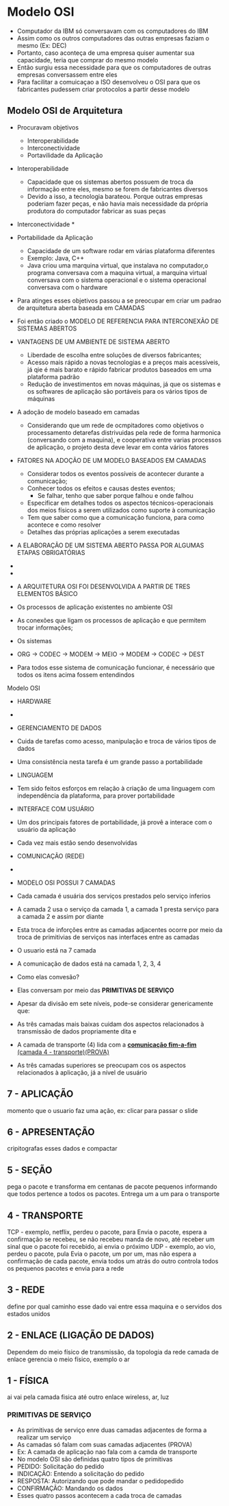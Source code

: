 # Modelo OSI
* Computador da IBM só conversavam com os computadores do IBM
* Assim como os outros computadores das outras empresas faziam o mesmo (Ex: DEC)
* Portanto, caso aconteça de uma empresa quiser aumentar sua capacidade, teria que comprar do mesmo modelo
* Então surgiu essa necessidade para que os computadores de outras empresas conversassem entre eles
* Para facilitar a comuicaçao a ISO desenvolveu o OSI para que os fabricantes pudessem criar protocolos a partir desse modelo

## Modelo OSI de Arquitetura
* Procuravam objetivos
  * Interoperabilidade
  * Interconectividade
  * Portavilidade da Aplicação
 
* Interoperabilidade
  * Capacidade que os sistemas abertos possuem de troca da informação entre eles, mesmo se forem de fabricantes diversos
  * Devido a isso, a tecnologia barateou. Porque outras empresas poderiam fazer peças, e não havia mais necessidade da própria produtora do computador fabricar as suas peças
 
* Interconectividade
  *
   
* Portabilidade da Aplicação
  * Capacidade de um software rodar em várias plataforma diferentes
  * Exemplo: Java, C++
  * Java criou uma marquina virtual, que instalava no computador,o programa conversava com a maquina virtual, a marquina virtual conversava com o sistema operacional e o sistema operacional conversava com o hardware

* Para atinges esses objetivos passou a se preocupar em criar um padrao de arquitetura aberta baseada em CAMADAS
* Foi então criado o MODELO DE REFERENCIA PARA INTERCONEXÃO DE SISTEMAS ABERTOS

* VANTAGENS DE UM AMBIENTE DE SISTEMA ABERTO
  * Liberdade de escolha entre soluções de diversos fabricantes;
  * Acesso mais rápido a novas tecnologias e a preços mais acessíveis, já qie é mais barato e rápido fabricar produtos baseados em uma plataforma padrão
  * Redução de investimentos em novas máquinas, já que os sistemas e os softwares de aplicação são portáveis para os vários tipos de máquinas

* A adoção de modelo baseado em camadas
  * Considerando que um rede de ocmpitadores como objetivos o processamento detarefas distrivuidas pela rede de forma harmonica (conversando com a maquina), e cooperativa entre varias processos de aplicação, o projeto desta deve levar em conta vários fatores

* FATORES NA ADOÇÃO DE UM MODELO BASEADOS EM CAMADAS
  * Considerar todos os eventos possíveis de acontecer durante a comunicação;
  * Conhecer todos os efeitos e causas destes eventos;
    * Se falhar, tenho que saber porque falhou e onde falhou
  * Especificar em detalhes todos os aspectos técnicos-operacionais dos meios físicos a serem utilizados como suporte à comunicação
   * Tem que saber como que a comunicação funciona, para como acontece e como resolver
  *  Detalhes das próprias aplicações a serem executadas

 * A ELABORAÇÃO DE UM SISTEMA ABERTO PASSA POR ALGUMAS ETAPAS OBRIGATÓRIAS
  *
  * 

* A ARQUITETURA OSI FOI DESENVOLVIDA A PARTIR DE TRES ELEMENTOS BÁSICO
 * Os processos de aplicação existentes no ambiente OSI
 * As conexões que ligam os processos de aplicação e que permitem trocar informações;
 * Os sistemas 
 * ORG → CODEC → MODEM → MEIO → MODEM → CODEC → DEST
  * Para todos esse sistema de comunicação funcionar, é necessário que todos os itens acima fossem entendindos

Modelo OSI
* HARDWARE
 * 
* GERENCIAMENTO DE DADOS
 * Cuida de tarefas como acesso, manipulação e troca de vários tipos de dados
 * Uma consistência nesta tarefa é um grande passo a portabilidade
* LINGUAGEM
 * Tem sido feitos esforços em relação à criação de uma linguagem com independência da plataforma, para prover portabilidade
* INTERFACE COM USUÁRIO
 * Um dos principais fatores de portabilidade, já provê a interace com o usuário da aplicação
 * Cada vez mais estão sendo desenvolvidas
* COMUNICAÇÃO (REDE)
 *  

* MODELO OSI POSSUI 7 CAMADAS
 * Cada camada é usuária dos serviços prestados pelo serviço inferios
  * A camada 2 usa o serviço da camada 1, a camada 1 presta serviço para a camada 2 e assim por diante
 * Esta troca de inforções entre as camadas adjacentes ocorre por meio da troca de primitivias de serviços nas interfaces entre as camadas
 * O usuario está na 7 camada
 * A comunicação de dados está na camada 1, 2, 3, 4
 * Como elas convesão?
  * Elas conversam por meio das **PRIMITIVAS DE SERVIÇO**
 * Apesar da divisão em sete níveis, pode-se considerar genericamente que:
  * As três camadas mais baixas cuidam dos aspectos relacionados à transmissão de dados propriamente dita e
  * A camada de transporte (4) lida com a <ins>**comunicação fim-a-fim** (camada 4 - transporte)(PROVA)</ins>
  * As três camadas superiores se preocupam cos os aspectos relacionados à aplicação, já a nível de usuário

## 7 - APLICAÇÃO
 momento que o usuario faz uma ação, ex: clicar para passar o slide
## 6 - APRESENTAÇÃO
 cripitografas esses dados e compactar
## 5 - SEÇÃO
 pega o pacote e transforma em centanas de pacote pequenos informando que todos pertence a todos os pacotes. Entrega um a um para o transporte
## 4 - TRANSPORTE
 TCP - exemplo, netflix, perdeu o pacote, para
  Envia o pacote, espera a confirmação se recebeu, se não recebeu manda de novo, até receber um sinal que o pacote foi recebido, ai envia o próximo
 UDP - exemplo, ao vio, perdeu o pacote, pula
  Evia o pacote, um por um, mas não espera a confirmação de cada pacote, envia todos um atrás do outro
 controla todos os pequenos pacotes e envia para a rede
## 3 - REDE
 define por qual caminho esse dado vai entre essa maquina e o servidos dos estados unidos
## 2 - ENLACE (LIGAÇÃO DE DADOS)
 Dependem do meio físico de transmissão, da topologia da rede
 camada de enlace gerencia o meio físico, exemplo o ar
## 1 - FÍSICA
 ai vai pela camada fisica até outro enlace
 wireless, ar, luz

### PRIMITIVAS DE SERVIÇO
 * As primitivas de serviço enre duas camadas adjacentes de forma a realizar um serviço
  * As camadas só falam com suas camadas adjacentes (PROVA)
  * Ex: A camada de aplicação nao fala com a camda de transporte
 * No modelo OSI são definidas quatro tipos de primitivas
  * PEDIDO: Solicitação do pedido
  * INDICAÇÃO: Entendo a solicitação do pedido
  * RESPOSTA: Autorizando que pode mandar o pedidopedido
  * CONFIRMAÇÃO: Mandando os dados
 * Esses quatro passos acontecem a cada troca de camadas 
